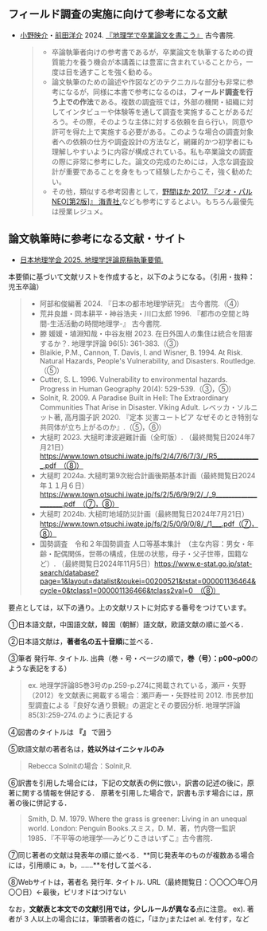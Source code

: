 ## フィールド調査の実施に向けて参考になる文献

- [小野映介](https://researchmap.jp/rinani)・[前田洋介](https://researchmap.jp/y.maeda) 2024. [『地理学で卒業論文を書こう』](https://www.kokon.co.jp/book/b641277.html) 古今書院.
   >- 卒論執筆者向けの参考書であるが，卒業論文を執筆するための資質能力を養う機会が本講義には豊富に含まれていることから，一度は目を通すことを強く勧める。
   >- 論文執筆のための論述や作図などのテクニカルな部分も非常に参考になるが，同様に本書で参考になるのは，**フィールド調査を行う上での作法**である。複数の調査班では，外部の機関・組織に対してインタビューや体験等を通して調査を実施することがあるだろう。その際，そのような主体に対する依頼を自ら行い，同意や許可を得た上で実施する必要がある。このような場合の調査対象者への依頼の仕方や調査設計の方法など，網羅的かつ初学者にも理解しやすいように内容が構成されている。私も卒業論文の調査の際に非常に参考にした。論文の完成のためには，入念な調査設計が重要であることを身をもって経験したからこそ，強く勧めたい。
   >- その他，類似する参考図書として，[野間ほか 2017. 『ジオ・パルNEO[第2版]』 海青社.](https://www.kaiseisha-press.ne.jp/ISBN9784860993153.html)なども参考にするとよい。もちろん最優先は授業レジュメ。

## 論文執筆時に参考になる文献・サイト

- [日本地理学会 2025. 地理学評論原稿執筆要領.](https://www.ajg.or.jp/wp-content/uploads/2024/12/24.12.14.18.11.16.chirihyo_sippituyoryo.pdf)

本要領に基づいて文献リストを作成すると，以下のようになる。（引用・抜粋：児玉卒論）

  >- 阿部和俊編著 2024. 『日本の都市地理学研究』 古今書院.（④）
  >- 荒井良雄・岡本耕平・神谷浩夫・川口太郎 1996. 『都市の空間と時間-生活活動の時間地理学-』 古今書院.
  >- 滕 媛媛・埴淵知哉・中谷友樹 2023. 在日外国人の集住は統合を阻害するか？. 地理学評論 96(5): 361-383.（③）
  >- Blaikie, P.M., Cannon, T. Davis, I. and Wisner, B. 1994. At Risk. Natural Hazards, People's Vulnerability, and Disasters. Routledge.（⑤）
  >- Cutter, S. L. 1996. Vulnerability to environmental hazards. Progress in Human Geography 20(4): 529-539.（③，⑤）
  >- Solnit, R. 2009. A Paradise Built in Hell: The Extraordinary Communities That Arise in Disaster. Viking Adult. レベッカ・ソルニット著, 高月園子訳 2020. 『定本 災害ユートピア なぜそのとき特別な共同体が立ち上がるのか』.（⑤，⑥）
  >- 大槌町 2023. 大槌町津波避難計画（全町版）. （最終閲覧日2024年7月21日）https://www.town.otsuchi.iwate.jp/fs/2/4/7/6/7/3/_/R5______________.pdf　（⑧）
  >- 大槌町 2024a. 大槌町第9次総合計画後期基本計画（最終閲覧日2024年１１月６日）https://www.town.otsuchi.iwate.jp/fs/2/5/6/9/9/2/_/_9____________________.pdf　（⑦，⑧）
  >- 大槌町 2024b. 大槌町地域防災計画（最終閲覧日2024年7月21日）https://www.town.otsuchi.iwate.jp/fs/2/5/0/9/0/8/_/1___.pdf（⑦，⑧）
  >- 国勢調査　令和２年国勢調査	人口等基本集計　（主な内容：男女・年齢・配偶関係，世帯の構成，住居の状態，母子・父子世帯，国籍など）. （最終閲覧日2024年11月5日）https://www.e-stat.go.jp/stat-search/database?page=1&layout=datalist&toukei=00200521&tstat=000001136464&cycle=0&tclass1=000001136466&tclass2val=0　（⑧）

要点としては，以下の通り。上の文献リストに対応する番号をつけています。

①日本語文献，中国語文献，韓国（朝鮮）語文献，欧語文献の順に並べる．

②日本語文献は，**著者名の五十音順**に並べる．

③筆者 発行年. タイトル. 出典（巻・号・ページの順で，**巻（号）：p00~p00**のような表記をする）
 > ex. 地理学評論85巻3号のp.259-p.274に掲載されている，瀬戸・矢野（2012）を文献表に掲載する場合：瀬戸寿一・矢野桂司 2012. 市民参加型調査による『良好な通り景観』の選定とその要因分析. 地理学評論 85(3):259-274.のように表記する

④図書のタイトルは **『』** で囲う

⑤欧語文献の著者名は，**姓以外はイニシャルのみ**
> Rebecca Solnitの場合：Solnit,R.

⑥訳書を引用した場合には，下記の文献表の例に倣い，訳書の記述の後に，原著に関する情報を併記する．
原著を引用した場合で，訳書も示す場合には，原著の後に併記する．
> Smith, D. M. 1979. Where the grass is greener: Living in an unequal world. London: Penguin Books.スミス，D. M．著，竹内啓一監訳 1985．『不平等の地理学──みどりこきはいずこ』古今書院．

⑦同じ著者の文献は発表年の順に並べる．**同じ発表年のものが複数ある場合には，引用順に a，b，……**を付して並べる．

⑧Webサイトは，著者名 発行年. タイトル. URL（最終閲覧日：〇〇〇〇年〇月〇〇日）←最後，ピリオドはつけない

なお，**文献表と本文での文献引用では，少しルールが異なる**点に注意。
ex). 著者が 3 人以上の場合には，筆頭著者の姓に，｢ほか｣またはet al. を付す，など
